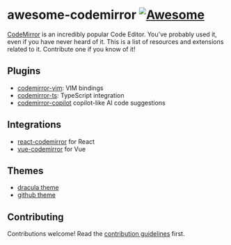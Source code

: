# awesome-codemirror [![Awesome](https://awesome.re/badge.svg)](https://awesome.re)

[CodeMirror](https://codemirror.net/) is an incredibly
popular Code Editor. You've probably used it, even if you
have never heard of it. This is a list of resources and
extensions related to it. Contribute one if you know of it!

## Plugins

- [codemirror-vim](https://github.com/replit/codemirror-vim): VIM bindings
- [codemirror-ts](https://github.com/val-town/codemirror-ts): TypeScript integration
- [codemirror-copilot](https://github.com/asadm/codemirror-copilot) copilot-like AI code suggestions

## Integrations

- [react-codemirror](https://github.com/uiwjs/react-codemirror) for React
- [vue-codemirror](https://github.com/surmon-china/vue-codemirror) for Vue

## Themes

- [dracula theme](https://www.npmjs.com/package/@uiw/codemirror-theme-dracula)
- [github theme](https://www.npmjs.com/package/@uiw/codemirror-theme-github)

## Contributing

Contributions welcome! Read the [contribution guidelines](contributing.md) first.

